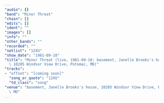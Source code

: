 ```yaml
---
"audio": {}
"band": "Minor Threat"
"chain": []
"edits": []
"ident": ""
"images": []
"info": ""
"other_bands": ""
"recorded": ""
"setlist": "12XU"
"show_date": "1981-09-18"
"title": "Minor Threat (live, 1981-09-18: basement, Janelle Brooks's house,\
  \ 10205 Windsor View Drive, Potomac, MD)"
"tracks":
- "offset": "[coming soon]"
  "song_or_quote": "12XU"
  "td_class": "song"
"venue": "basement, Janelle Brooks's house, 10205 Windsor View Drive, Potomac,\
  \ MD"
...
```

